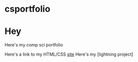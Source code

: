 # csportfolio

<H1>Hey</H1>
Here's my comp sci portfolio

Here's a link to my HTML/CSS [site](https://gertonsonc.github.io/testWeb/dogPage/index)
Here's my [lightning project]
